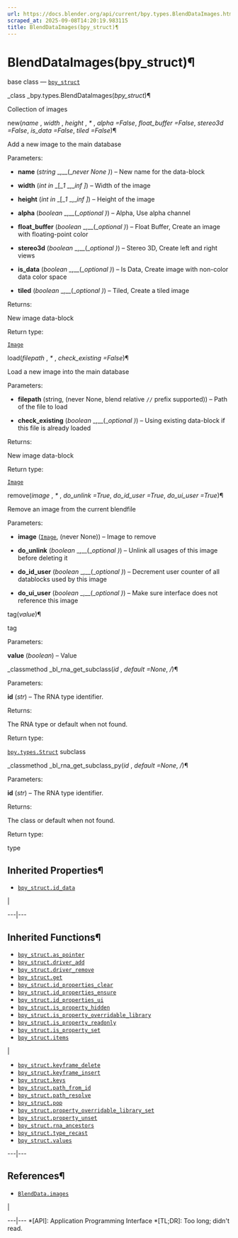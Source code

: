 ```yaml
---
url: https://docs.blender.org/api/current/bpy.types.BlendDataImages.html
scraped_at: 2025-09-08T14:20:19.983115
title: BlendDataImages(bpy_struct)¶
---
```


# BlendDataImages(bpy_struct)¶  
  
base class — [`bpy_struct`](bpy.types.bpy_struct.html#bpy.types.bpy_struct
"bpy.types.bpy_struct")

_class _bpy.types.BlendDataImages(_bpy_struct_)¶

    

Collection of images

new(_name_ , _width_ , _height_ , _*_ , _alpha =False_, _float_buffer =False_,
_stereo3d =False_, _is_data =False_, _tiled =False_)¶

    

Add a new image to the main database

Parameters:

    

  * **name** (_string_ _,__(__never None_ _)_) – New name for the data-block

  * **width** (_int in_ _[__1_ _,__inf_ _]_) – Width of the image

  * **height** (_int in_ _[__1_ _,__inf_ _]_) – Height of the image

  * **alpha** (_boolean_ _,__(__optional_ _)_) – Alpha, Use alpha channel

  * **float_buffer** (_boolean_ _,__(__optional_ _)_) – Float Buffer, Create an image with floating-point color

  * **stereo3d** (_boolean_ _,__(__optional_ _)_) – Stereo 3D, Create left and right views

  * **is_data** (_boolean_ _,__(__optional_ _)_) – Is Data, Create image with non-color data color space

  * **tiled** (_boolean_ _,__(__optional_ _)_) – Tiled, Create a tiled image

Returns:

    

New image data-block

Return type:

    

[`Image`](bpy.types.Image.html#bpy.types.Image "bpy.types.Image")

load(_filepath_ , _*_ , _check_existing =False_)¶

    

Load a new image into the main database

Parameters:

    

  * **filepath** (string, (never None, blend relative `//` prefix supported)) – Path of the file to load

  * **check_existing** (_boolean_ _,__(__optional_ _)_) – Using existing data-block if this file is already loaded

Returns:

    

New image data-block

Return type:

    

[`Image`](bpy.types.Image.html#bpy.types.Image "bpy.types.Image")

remove(_image_ , _*_ , _do_unlink =True_, _do_id_user =True_, _do_ui_user
=True_)¶

    

Remove an image from the current blendfile

Parameters:

    

  * **image** ([`Image`](bpy.types.Image.html#bpy.types.Image "bpy.types.Image"), (never None)) – Image to remove

  * **do_unlink** (_boolean_ _,__(__optional_ _)_) – Unlink all usages of this image before deleting it

  * **do_id_user** (_boolean_ _,__(__optional_ _)_) – Decrement user counter of all datablocks used by this image

  * **do_ui_user** (_boolean_ _,__(__optional_ _)_) – Make sure interface does not reference this image

tag(_value_)¶

    

tag

Parameters:

    

**value** (_boolean_) – Value

_classmethod _bl_rna_get_subclass(_id_ , _default =None_, _/_)¶

    

Parameters:

    

**id** (_str_) – The RNA type identifier.

Returns:

    

The RNA type or default when not found.

Return type:

    

[`bpy.types.Struct`](bpy.types.Struct.html#bpy.types.Struct
"bpy.types.Struct") subclass

_classmethod _bl_rna_get_subclass_py(_id_ , _default =None_, _/_)¶

    

Parameters:

    

**id** (_str_) – The RNA type identifier.

Returns:

    

The class or default when not found.

Return type:

    

type

## Inherited Properties¶

  * [`bpy_struct.id_data`](bpy.types.bpy_struct.html#bpy.types.bpy_struct.id_data "bpy.types.bpy_struct.id_data")

|

  
---|---  
  
## Inherited Functions¶

  * [`bpy_struct.as_pointer`](bpy.types.bpy_struct.html#bpy.types.bpy_struct.as_pointer "bpy.types.bpy_struct.as_pointer")
  * [`bpy_struct.driver_add`](bpy.types.bpy_struct.html#bpy.types.bpy_struct.driver_add "bpy.types.bpy_struct.driver_add")
  * [`bpy_struct.driver_remove`](bpy.types.bpy_struct.html#bpy.types.bpy_struct.driver_remove "bpy.types.bpy_struct.driver_remove")
  * [`bpy_struct.get`](bpy.types.bpy_struct.html#bpy.types.bpy_struct.get "bpy.types.bpy_struct.get")
  * [`bpy_struct.id_properties_clear`](bpy.types.bpy_struct.html#bpy.types.bpy_struct.id_properties_clear "bpy.types.bpy_struct.id_properties_clear")
  * [`bpy_struct.id_properties_ensure`](bpy.types.bpy_struct.html#bpy.types.bpy_struct.id_properties_ensure "bpy.types.bpy_struct.id_properties_ensure")
  * [`bpy_struct.id_properties_ui`](bpy.types.bpy_struct.html#bpy.types.bpy_struct.id_properties_ui "bpy.types.bpy_struct.id_properties_ui")
  * [`bpy_struct.is_property_hidden`](bpy.types.bpy_struct.html#bpy.types.bpy_struct.is_property_hidden "bpy.types.bpy_struct.is_property_hidden")
  * [`bpy_struct.is_property_overridable_library`](bpy.types.bpy_struct.html#bpy.types.bpy_struct.is_property_overridable_library "bpy.types.bpy_struct.is_property_overridable_library")
  * [`bpy_struct.is_property_readonly`](bpy.types.bpy_struct.html#bpy.types.bpy_struct.is_property_readonly "bpy.types.bpy_struct.is_property_readonly")
  * [`bpy_struct.is_property_set`](bpy.types.bpy_struct.html#bpy.types.bpy_struct.is_property_set "bpy.types.bpy_struct.is_property_set")
  * [`bpy_struct.items`](bpy.types.bpy_struct.html#bpy.types.bpy_struct.items "bpy.types.bpy_struct.items")

|

  * [`bpy_struct.keyframe_delete`](bpy.types.bpy_struct.html#bpy.types.bpy_struct.keyframe_delete "bpy.types.bpy_struct.keyframe_delete")
  * [`bpy_struct.keyframe_insert`](bpy.types.bpy_struct.html#bpy.types.bpy_struct.keyframe_insert "bpy.types.bpy_struct.keyframe_insert")
  * [`bpy_struct.keys`](bpy.types.bpy_struct.html#bpy.types.bpy_struct.keys "bpy.types.bpy_struct.keys")
  * [`bpy_struct.path_from_id`](bpy.types.bpy_struct.html#bpy.types.bpy_struct.path_from_id "bpy.types.bpy_struct.path_from_id")
  * [`bpy_struct.path_resolve`](bpy.types.bpy_struct.html#bpy.types.bpy_struct.path_resolve "bpy.types.bpy_struct.path_resolve")
  * [`bpy_struct.pop`](bpy.types.bpy_struct.html#bpy.types.bpy_struct.pop "bpy.types.bpy_struct.pop")
  * [`bpy_struct.property_overridable_library_set`](bpy.types.bpy_struct.html#bpy.types.bpy_struct.property_overridable_library_set "bpy.types.bpy_struct.property_overridable_library_set")
  * [`bpy_struct.property_unset`](bpy.types.bpy_struct.html#bpy.types.bpy_struct.property_unset "bpy.types.bpy_struct.property_unset")
  * [`bpy_struct.rna_ancestors`](bpy.types.bpy_struct.html#bpy.types.bpy_struct.rna_ancestors "bpy.types.bpy_struct.rna_ancestors")
  * [`bpy_struct.type_recast`](bpy.types.bpy_struct.html#bpy.types.bpy_struct.type_recast "bpy.types.bpy_struct.type_recast")
  * [`bpy_struct.values`](bpy.types.bpy_struct.html#bpy.types.bpy_struct.values "bpy.types.bpy_struct.values")

  
---|---  
  
## References¶

  * [`BlendData.images`](bpy.types.BlendData.html#bpy.types.BlendData.images "bpy.types.BlendData.images")

|

  
---|---
  *[API]: Application Programming Interface
  *[TL;DR]: Too long; didn't read.

